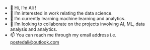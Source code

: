 - 👋 Hi, I’m Ali !
- 👀 I’m interested in work relating the data science.
- 🌱 I’m currently learning machine learning and analytics.
- 💞️ I’m looking to collaborate on the projects involving AI, ML, data analysis and analytics.
- 📫 You can reach me through my email address i.e. postedali@outlook.com

<!---
aleegator/aleegator is a ✨ special ✨ repository because its `README.md` (this file) appears on your GitHub profile.
You can click the Preview link to take a look at your changes.
--->
